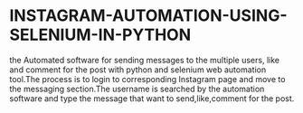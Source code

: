 # INSTAGRAM-AUTOMATION-USING-SELENIUM-IN-PYTHON
the Automated software for sending messages to the multiple users, like and comment for the post with python and selenium web automation tool.The process is to login to corresponding Instagram page and move to the messaging section.The username is searched by the automation software and type the message that want to send,like,comment for the post.

